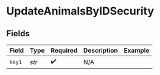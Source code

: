 # UpdateAnimalsByIDSecurity


## Fields

| Field              | Type               | Required           | Description        | Example            |
| ------------------ | ------------------ | ------------------ | ------------------ | ------------------ |
| `key1`             | *str*              | :heavy_check_mark: | N/A                |                    |